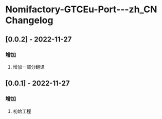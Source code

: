 <!-- Keep a Changelog guide -> https://keepachangelog.com -->

# Nomifactory-GTCEu-Port---zh_CN Changelog

## [0.0.2] - 2022-11-27

### 增加

1. 增加一部分翻译

## [0.0.1] - 2022-11-27

### 增加

1. 初始工程
